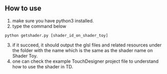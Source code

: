 ## How to use
1. make sure you have python3 installed. 
2. type the command below
```
python getshader.py [shader_id_on_shader_toy]
```
3. if it succeed, it should output the glsl files and related resources under the folder with the name which is the same as the shader name on Shader Toy.
4. one can check the example TouchDesigner project file to understand how to use the shader in TD.

